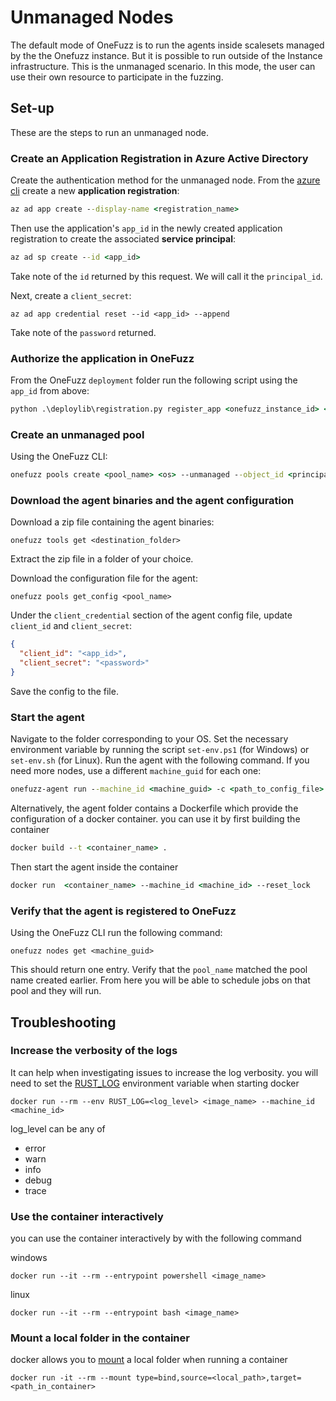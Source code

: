 # Unmanaged Nodes

The default mode of OneFuzz is to run the agents inside scalesets managed by the the Onefuzz instance. But it is possible to run outside of the Instance infrastructure.
This is the unmanaged scenario. In this mode, the user can use their own resource to participate in the fuzzing.

## Set-up

These are the steps to run an unmanaged node.

### Create an Application Registration in Azure Active Directory

Create the authentication method for the unmanaged node.
From the [azure cli](https://learn.microsoft.com/en-us/cli/azure/install-azure-cli) create a new **application registration**:

```cmd
az ad app create --display-name <registration_name>
```

Then use the application's `app_id` in the newly created application registration to create the associated **service principal**:

```cmd
az ad sp create --id <app_id>
```

Take note of the `id` returned by this request. We will call it the `principal_id`.

Next, create a `client_secret`:

```
az ad app credential reset --id <app_id> --append
```

Take note of the `password` returned.

### Authorize the application in OneFuzz

From the OneFuzz `deployment` folder run the following script using the `app_id` from above:

```cmd
python .\deploylib\registration.py register_app <onefuzz_instance_id> <subscription_id> --app_id <app_id> --role UnmanagedNode
```

### Create an unmanaged pool

Using the OneFuzz CLI:

```cmd
onefuzz pools create <pool_name> <os> --unmanaged --object_id <principal_id>
```

### Download the agent binaries and the agent configuration

Download a zip file containing the agent binaries:

```
onefuzz tools get <destination_folder>
```

Extract the zip file in a folder of your choice.

Download the configuration file for the agent:

```
onefuzz pools get_config <pool_name>
```

Under the `client_credential` section of the agent config file, update `client_id` and `client_secret`:

```json
{
  "client_id": "<app_id>",
  "client_secret": "<password>"
}
```

Save the config to the file.

### Start the agent

Navigate to the folder corresponding to your OS.
Set the necessary environment variable by running the script `set-env.ps1` (for Windows) or `set-env.sh` (for Linux).
Run the agent with the following command. If you need more nodes, use a different `machine_guid` for each one:

```cmd
onefuzz-agent run --machine_id <machine_guid> -c <path_to_config_file> --reset_lock
```

Alternatively, the agent folder contains a Dockerfile which provide the configuration of a docker container.
you can use it by first building the container

```cmd
docker build --t <container_name> .
```

Then start the agent inside the container

```cmd
docker run  <container_name> --machine_id <machine_id> --reset_lock
```

### Verify that the agent is registered to OneFuzz

Using the OneFuzz CLI run the following command:

```
onefuzz nodes get <machine_guid>
```

This should return one entry. Verify that the `pool_name` matched the pool name created earlier.
From here you will be able to schedule jobs on that pool and they will run.

## Troubleshooting

### Increase the verbosity of the logs

It can help when investigating issues to increase the log verbosity. you will need to set the [RUST_LOG](https://docs.rs/env_logger/latest/env_logger/#enabling-logging) environment variable when starting docker

```
docker run --rm --env RUST_LOG=<log_level> <image_name> --machine_id <machine_id>
```

log_level can be any of

- error
- warn
- info
- debug
- trace

### Use the container interactively

you can use the container interactively by with the following command

windows

```
docker run --it --rm --entrypoint powershell <image_name>
```

linux

```
docker run --it --rm --entrypoint bash <image_name>
```

### Mount a local folder in the container

docker allows you to [mount](https://docs.docker.com/storage/bind-mounts/#mount-into-a-non-empty-directory-on-the-container) a local folder when running a container

```
docker run -it --rm --mount type=bind,source=<local_path>,target=<path_in_container>
```